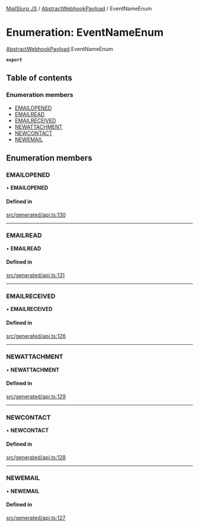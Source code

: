[MailSlurp JS](../README.md) / [AbstractWebhookPayload](../modules/AbstractWebhookPayload.md) / EventNameEnum

# Enumeration: EventNameEnum

[AbstractWebhookPayload](../modules/AbstractWebhookPayload.md).EventNameEnum

**`export`**

## Table of contents

### Enumeration members

- [EMAILOPENED](AbstractWebhookPayload.EventNameEnum.md#emailopened)
- [EMAILREAD](AbstractWebhookPayload.EventNameEnum.md#emailread)
- [EMAILRECEIVED](AbstractWebhookPayload.EventNameEnum.md#emailreceived)
- [NEWATTACHMENT](AbstractWebhookPayload.EventNameEnum.md#newattachment)
- [NEWCONTACT](AbstractWebhookPayload.EventNameEnum.md#newcontact)
- [NEWEMAIL](AbstractWebhookPayload.EventNameEnum.md#newemail)

## Enumeration members

### EMAILOPENED

• **EMAILOPENED**

#### Defined in

[src/generated/api.ts:130](https://github.com/mailslurp/mailslurp-client/blob/75eefbf/src/generated/api.ts#L130)

___

### EMAILREAD

• **EMAILREAD**

#### Defined in

[src/generated/api.ts:131](https://github.com/mailslurp/mailslurp-client/blob/75eefbf/src/generated/api.ts#L131)

___

### EMAILRECEIVED

• **EMAILRECEIVED**

#### Defined in

[src/generated/api.ts:126](https://github.com/mailslurp/mailslurp-client/blob/75eefbf/src/generated/api.ts#L126)

___

### NEWATTACHMENT

• **NEWATTACHMENT**

#### Defined in

[src/generated/api.ts:129](https://github.com/mailslurp/mailslurp-client/blob/75eefbf/src/generated/api.ts#L129)

___

### NEWCONTACT

• **NEWCONTACT**

#### Defined in

[src/generated/api.ts:128](https://github.com/mailslurp/mailslurp-client/blob/75eefbf/src/generated/api.ts#L128)

___

### NEWEMAIL

• **NEWEMAIL**

#### Defined in

[src/generated/api.ts:127](https://github.com/mailslurp/mailslurp-client/blob/75eefbf/src/generated/api.ts#L127)
